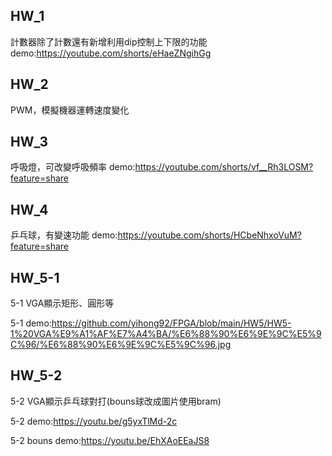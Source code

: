 ## HW_1
計數器除了計數還有新增利用dip控制上下限的功能
demo:https://youtube.com/shorts/eHaeZNgihGg
## HW_2
PWM，模擬機器運轉速度變化
## HW_3
呼吸燈，可改變呼吸頻率
demo:https://youtube.com/shorts/vf__Rh3LOSM?feature=share
## HW_4
乒乓球，有變速功能
demo:https://youtube.com/shorts/HCbeNhxoVuM?feature=share
## HW_5-1
5-1 VGA顯示矩形、圓形等
 
5-1 demo:https://github.com/yihong92/FPGA/blob/main/HW5/HW5-1%20VGA%E9%A1%AF%E7%A4%BA/%E6%88%90%E6%9E%9C%E5%9C%96/%E6%88%90%E6%9E%9C%E5%9C%96.jpg
## HW_5-2
5-2 VGA顯示乒乓球對打(bouns球改成圖片使用bram)
 
5-2 demo:https://youtu.be/g5yxTlMd-2c

5-2 bouns demo:https://youtu.be/EhXAoEEaJS8




